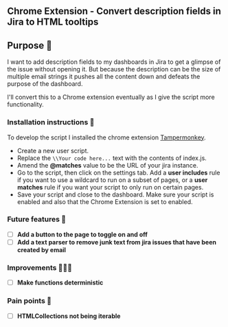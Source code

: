 ## Chrome Extension - Convert description fields in Jira to HTML tooltips

## Purpose 🚀

I want to add description fields to my dashboards in Jira to get a glimpse of the issue without opening it. But because the description can be the size of multiple email strings it pushes all the content down and defeats the purpose of the dashboard.

I'll convert this to a Chrome extension eventually as I give the script more functionality.

### Installation instructions 📑

To develop the script I installed the chrome extension [Tampermonkey](https://chrome.google.com/webstore/detail/tampermonkey/dhdgffkkebhmkfjojejmpbldmpobfkfo?hl=en).

- Create a new user script.
- Replace the `\\Your code here...` text with the contents of index.js.
- Amend the **@matches** value to be the URL of your jira instance.
- Go to the script, then click on the settings tab.  Add a **user includes** rule if you want to use a wildcard to run on a subset of pages, or a **user matches** rule if you want your script to only run on certain pages.
- Save your script and close to the dashboard.  Make sure your script is enabled and also that the Chrome Extension is set to enabled. 

### Future features 🏹
- [ ] **Add a button to the page to toggle on and off**
- [ ] **Add a text parser to remove junk text from jira issues that have been created by email**

### Improvements 🏃‍♂️💨
- [ ] **Make functions deterministic**

### Pain points 🤕
- [ ] **HTMLCollections not being iterable**